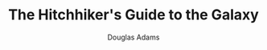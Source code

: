 ---
title: "The Hitchhiker's Guide to the Galaxy"
completed: 2023-08-24
author: 'Douglas Adams'
isbn: '978-1-5290-3452-3'
---